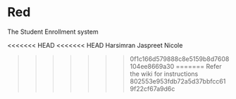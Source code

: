 Red
===

The Student Enrollment system

<<<<<<< HEAD
<<<<<<< HEAD
Harsimran 
Jaspreet
Nicole
>>>>>>> 0f1c166d579888c8e5159b8d7608104ee8669a30
=======
Refer the wiki for instructions
>>>>>>> 802553e953fdb72a5d37bbfcc619f22cf67a9d6c
